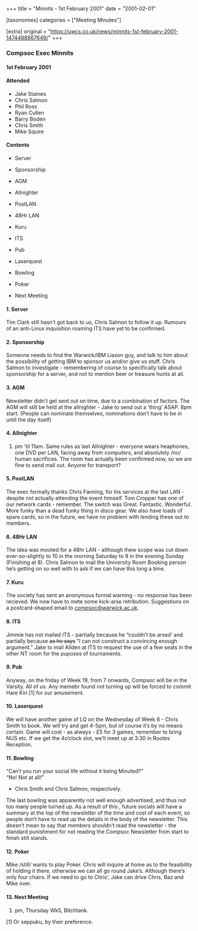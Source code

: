 +++
title = "Minnits - 1st February 2001"
date = "2001-02-01"

[taxonomies]
categories = ["Meeting Minutes"]

[extra]
original = "https://uwcs.co.uk/news/minnits-1st-february-2001-1474488867649/"
+++

### Compsoc Exec Minnits

#### 1st February 2001

#### Attended

  - Jake Staines
  - Chris Salmon
  - Phil Ross
  - Ryan Cullen
  - Barry Boden
  - Chris Smith
  - Mike Squire

#### Contents

  - Server

<!-- end list -->

  - Sponsorship

<!-- end list -->

  - AGM

<!-- end list -->

  - Allnighter

<!-- end list -->

  - PostLAN

<!-- end list -->

  - 48Hr LAN

<!-- end list -->

  - Kuru

<!-- end list -->

  - ITS

<!-- end list -->

  - Pub

<!-- end list -->

  - Laserquest

<!-- end list -->

  - Bowling

<!-- end list -->

  - Poker

<!-- end list -->

  - Next Meeting

#### 1\. Server

Tim Clark still hasn’t got back to us, Chris Salmon to follow it up. Rumours of an anti-Linux inquisition roaming ITS have yet to be confirmed.

#### 2\. Sponsorship

Someone needs to find the Warwick/IBM Liason guy, and talk to him about the possibility of getting IBM to sponsor us and/or give us stuff. Chris Salmon to investigate - remembering of course to specifically talk about sponsorship for a server, and not to mention beer or treasure hunts at all.

#### 3\. AGM

Newsletter didn’t get sent out on time, due to a combination of factors. The AGM will still be held at the allnighter - Jake to send out a ‘thing’ ASAP. 8pm start. (People can nominate themselves, nominations don’t have to be in until the day itself)

#### 4\. Allnighter

1.  pm ’til 11am. Same rules as last Allnighter - everyone wears heaphones, one DVD per LAN, facing away from computers, and absolutely /no/ human sacrifices. The room has actually been confirmed now, so we are fine to send mail out. Anyone for transport?

#### 5\. PostLAN

The exec formally thanks Chris Fanning, for his services at the last LAN - despite not actually attending the event himself. Tom Cropper has one of our network cards - remember. The switch was Great. Fantastic. Wonderful. More funky than a dead funky thing in disco gear. We also have loads of spare cards, so in the future, we have no problem with lending these out to members.

#### 6\. 48Hr LAN

The idea was mooted for a 48hr LAN - although thew scope was cut down ever-so-slightly to 10 in the morning Saturday to 9 in the evening Sunday (Finishing at 8). Chris Salmon to mail the University Room Booking person he’s getting on so well with to ask if we can have this long a time.

#### 7\. Kuru

The society has sent an anonymous formal warning - no response has been recieved. We now have to mete some kick-arse retribution. Suggestions on a postcard-shaped email to <compsoc@warwick.ac.uk>.

#### 8\. ITS

Jimmie has not mailed ITS - partially because he “couldn’t be arsed’ and partially because ~~as he says~~ ”I can not construct a convincing enough argument." Jake to mail Allden at ITS to request the use of a few seats in the other NT room for the puposes of tournaments.

#### 9\. Pub

Anyway, on the friday of Week 19, from 7 onwards, Compsoc will be in the Varsity. All of us. Any memebr found not turning up will be forced to commit Hare Kiri \[1\] for our amusement.

#### 10\. Laserquest

We will have another game of LQ on the Wednesday of Week 6 - Chris Smith to book. We will try and get 4-5pm, but of course it’s by no means certain. Game will cost - as always - £5 for 3 games, remember to bring NUS etc. If we get the 4o’clock slot, we’ll meet up at 3:30 in Rootes Reception.

#### 11\. Bowling

“Can’t you run your social life without it being Minuted?”  
“No\! Not at all\!”

  - Chris Smith and Chris Salmon, respectively.

The last bowling was apparently not well enough advertised, and thus not too many people turned up. As a result of this , future socials will have a summary at the top of the newsletter of the time and cost of each event, so people don’t have to read up the details in the body of the newsletter. This doesn’t mean to say that members shouldn’t read the newsletter - the standard punishment for not reading the Compsoc Newsletter from start to finish still stands.

#### 12\. Poker

Mike /still/ wants to play Poker. Chris will inquire at home as to the feasibility of holding it there, otherwise we can all go round Jake’s. Although there’s only four chairs. If we need to go to Chris’, Jake can drive Chris, Baz and Mike over.

#### 13\. Next Meeting

1.  pm, Thursday Wk5, Bitchtank.

\[1\] Or seppuku, by their preference.
